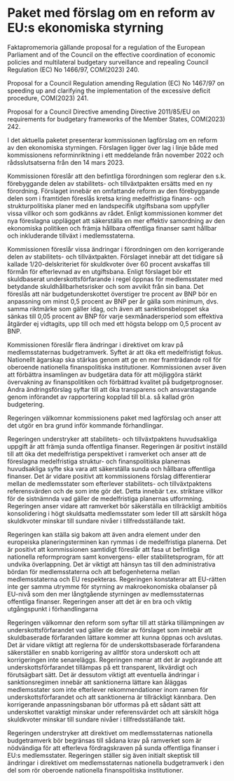 # Paket med förslag om en reform av EU:s ekonomiska styrning

Faktapromemoria gällande proposal for a regulation of the European Parliament and of the Council on the effective coordination of economic policies and
multilateral budgetary surveillance and repealing Council Regulation (EC) No
1466/97, COM(2023\) 240\.

Proposal for a Council Regulation amending Regulation (EC) No
1467/97 on speeding up and clarifying the implementation of the excessive
deficit procedure, COM(2023\) 241\.

Proposal for a Council Directive amending Directive 2011/85/EU on
requirements for budgetary frameworks of the Member States, COM(2023\) 242\.

I det aktuella paketet presenterar kommissionen lagförslag om en reform av den ekonomiska styrningen. Förslagen ligger över lag i linje både med
kommissionens reforminriktning i ett meddelande från november 2022 och
rådsslutsatserna från den 14 mars 2023\.

Kommissionen föreslår att den befintliga förordningen som reglerar den
s.k. förebyggande delen av stabilitets\- och tillväxtpakten ersätts med en ny
förordning. Förslaget innebär en omfattande reform av den förebyggande
delen som i framtiden föreslås kretsa kring medelfristiga finans\- och
strukturpolitiska planer med en landspecifik utgiftsbana som uppfyller vissa villkor och som godkänns av rådet. Enligt kommissionen kommer det nya föreslagna upplägget att säkerställa en mer effektiv samordning av den
ekonomiska politiken och främja hållbara offentliga finanser samt hållbar
och inkluderande tillväxt i medlemsstaterna.

Kommissionen föreslår vissa ändringar i förordningen om den
korrigerande delen av stabilitets\- och tillväxtpakten. Förslaget innebär att det tidigare så kallade 1/20\-delskriteriet för skuldkvoter över 60 procent avskaffas till förmån för efterlevnad av en utgiftsbana. Enligt förslaget bör ett skuldbaserat underskottsförfarande i regel öppnas för medlemsstater med betydande skuldhållbarhetsrisker och som avvikit från sin bana. Det föreslås att när budgetunderskottet överstiger tre procent av BNP bör en anpassning om minst 0,5 procent av BNP per år gälla som minimum, dvs. samma riktmärke som gäller idag, och även att sanktionsbeloppet ska sänkas till 0,05 procent av BNP för varje sexmånadersperiod som effektiva åtgärder ej vidtagits, upp till och med ett högsta belopp om 0,5 procent av BNP.

Kommissionen föreslår flera ändringar i direktivet om krav på medlemsstaternas budgetramverk. Syftet är att öka ett medelfristigt fokus. Nationellt ägarskap ska stärkas genom att ge en mer framträdande roll för oberoende nationella finanspolitiska institutioner. Kommissionen avser även att förbättra insamlingen av budgetära data för att möjliggöra stärkt övervakning av finanspolitiken och förbättrad kvalitet på budgetprognoser. Andra ändringsförslag syftar till att öka transparens och ansvarstagande genom införandet av rapportering kopplad till bl.a. så kallad grön budgetering.

Regeringen välkomnar kommissionens paket med lagförslag och anser att det utgör en bra grund inför kommande förhandlingar.

Regeringen understryker att stabilitets\- och tillväxtpaktens huvudsakliga uppgift är att främja sunda offentliga finanser. Regeringen är positivt inställd till att öka det medelfristiga perspektivet i ramverket och anser att de föreslagna medelfristiga struktur\- och finanspolitiska planernas huvudsakliga syfte ska vara att säkerställa sunda och hållbara offentliga finanser. Det är vidare positivt att kommissionens förslag differentierar mellan de medlemsstater som efterlever stabilitets\- och tillväxtpaktens referensvärden och de som inte gör det. Detta innebär t.ex. striktare villkor för de sistnämnda vad gäller de medelfristiga planernas utformning. Regeringen anser vidare att ramverket bör säkerställa en tillräckligt ambitiös konsolidering i högt skuldsatta medlemsstater som leder till att särskilt höga skuldkvoter minskar till sundare nivåer i tillfredsställande takt.

Regeringen kan ställa sig bakom att även andra element under den europeiska planeringsterminen kan rymmas i de medelfristiga planerna. Det är positivt att kommissionen samtidigt föreslår att fasa ut befintliga nationella reformprogram samt konvergens\- eller stabilitetsprogram, för att undvika överlappning. Det är viktigt att hänsyn tas till den administrativa bördan för medlemsstaterna och att befogenheterna mellan medlemsstaterna och EU respekteras. Regeringen konstaterar att EU\-rätten inte ger samma utrymme för styrning av makroekonomiska obalanser på EU\-nivå som den mer långtgående styrningen av medlemsstaternas offentliga finanser. Regeringen anser att det är en bra och viktig utgångspunkt i förhandlingarna

Regeringen välkomnar den reform som syftar till att stärka tillämpningen av underskottsförfarandet vad gäller de delar av förslaget som innebär att skuldbaserade förfaranden lättare kommer att kunna öppnas och avslutas. Det är vidare viktigt att reglerna för de underskottsbaserade förfarandena säkerställer en snabb korrigering av alltför stora underskott och att korrigeringen inte senareläggs. Regeringen menar att det är avgörande att underskottsförfarandet tillämpas på ett transparent, likvärdigt och förutsägbart sätt. Det är dessutom viktigt att eventuella ändringar i sanktionsregimen innebär att sanktionerna lättare kan åläggas medlemsstater som inte efterlever rekommendationer inom ramen för underskottsförfarandet och att sanktionerna är tillräckligt kännbara. Den korrigerande anpassningsbanan bör utformas på ett sådant sätt att underskottet varaktigt minskar under referensvärdet och att särskilt höga skuldkvoter minskar till sundare nivåer i tillfredsställande takt.

Regeringen understryker att direktivet om medlemsstaternas nationella budgetramverk bör begränsas till sådana krav på ramverket som är nödvändiga för att efterleva fördragskraven på sunda offentliga finanser i EU:s medlemsstater. Regeringen ställer sig även initialt skeptisk till ändringar i direktivet om medlemsstaternas nationella budgetramverk i den del som rör oberoende nationella finanspolitiska institutioner.
